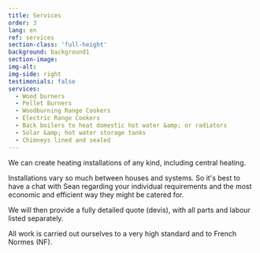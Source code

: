 ```yaml
---
title: Services
order: 3
lang: en
ref: services
section-class: 'full-height'
background: background1
section-image:
img-alt:
img-side: right
testimonials: false
services:
  - Wood burners
  - Pellet Burners
  - Woodburning Range Cookers
  - Electric Range Cookers
  - Back boilers to heat domestic hot water &amp; or radiators
  - Solar &amp; hot water storage tanks
  - Chimneys lined and sealed
---
```



We can create heating installations of any kind, including central heating.

Installations vary so much between houses and systems. So it's best to have a chat with Sean regarding your individual requirements and the most economic and efficient way they might be catered for.

We will then provide a fully detailed quote (devis), with all parts and labour listed separately.

All work is carried out ourselves to a very high standard and to French Normes (NF).
